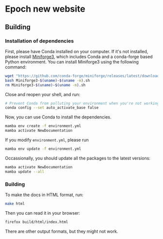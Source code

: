# Epoch new website

## Building
### Installation of dependencies

First, please have Conda installed on your computer. If it's not installed, please install [Miniforge3](https://conda-forge.org/miniforge/), which includes Conda and a conda-forge based Python environment. You can install Miniforge3 using the following command:

```bash
wget "https://github.com/conda-forge/miniforge/releases/latest/download/Miniforge3-$(uname)-$(uname -m).sh"
bash Miniforge3-$(uname)-$(uname -m).sh
rm Miniforge3-$(uname)-$(uname -m).sh
```

Close and reopen your shell, and run:

```bash
# Prevent Conda from polluting your environment when you're not working on Conda-managed projects.
conda config --set auto_activate_base false
```

Now, you can use Conda to install the dependencies.

```bash
mamba env create -f environment.yml
mamba activate NewDocumentation
```

If you modify `environment.yml`, please run

```bash
mamba env update -f environment.yml
```

Occassionally, you should update all the packages to the latest versions:

```bash
mamba activate NewDocumentation
mamba update --all
```

### Building

To make the docs in HTML format, run:

```bash
make html
```

Then you can read it in your browser:

```bash
firefox build/html/index.html
```

There are other output formats, but they might not work.
